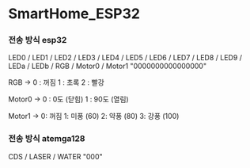 # SmartHome_ESP32

### 전송 방식 esp32

 LED0 / LED1 / LED2 / LED3 / LED4 / LED5 / LED6 / LED7 / LED8 / LED9 / LEDa / LEDb / RGB / Motor0 / Motor1
"0000000000000000"

RGB -> 
0 : 꺼짐 
1 : 초록 
2 : 빨강 

Motor0 -> 
0 : 0도 (닫힘)
1 : 90도 (열림)

Motor1 ->
0: 꺼짐
1: 미풍 (60)
2: 약풍 (80)
3: 강풍 (100)


 ### 전송 방식 atemga128
  CDS / LASER / WATER
 "000"
